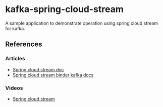 # kafka-spring-cloud-stream
A sample application to demonstrate operation using spring cloud stream for kafka.
 
## References
### Articles
- [Spring cloud stream doc](https://cloud.spring.io/spring-cloud-stream/home.html)
- [Spring cloud stream binder kafka docs](https://cloud.spring.io/spring-cloud-stream-binder-kafka/spring-cloud-stream-binder-kafka.html)
### Videos
- [Spring cloud stream](https://www.youtube.com/watch?time_continue=1&v=YPDzcmqwCNo&feature=emb_title)